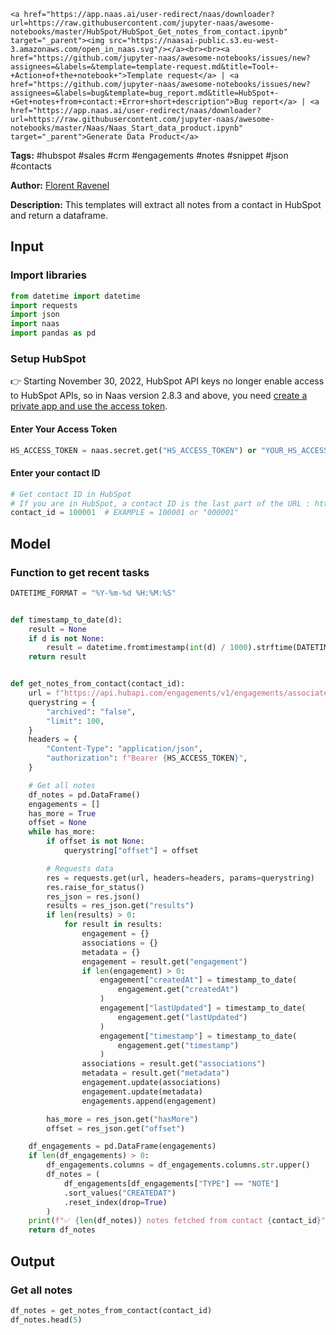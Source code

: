     <a href="https://app.naas.ai/user-redirect/naas/downloader?url=https://raw.githubusercontent.com/jupyter-naas/awesome-notebooks/master/HubSpot/HubSpot_Get_notes_from_contact.ipynb" target="_parent"><img src="https://naasai-public.s3.eu-west-3.amazonaws.com/open_in_naas.svg"/></a><br><br><a href="https://github.com/jupyter-naas/awesome-notebooks/issues/new?assignees=&labels=&template=template-request.md&title=Tool+-+Action+of+the+notebook+">Template request</a> | <a href="https://github.com/jupyter-naas/awesome-notebooks/issues/new?assignees=&labels=bug&template=bug_report.md&title=HubSpot+-+Get+notes+from+contact:+Error+short+description">Bug report</a> | <a href="https://app.naas.ai/user-redirect/naas/downloader?url=https://raw.githubusercontent.com/jupyter-naas/awesome-notebooks/master/Naas/Naas_Start_data_product.ipynb" target="_parent">Generate Data Product</a>

**Tags:** #hubspot #sales #crm #engagements #notes #snippet #json #contacts

**Author:** [Florent Ravenel](https://www.linkedin.com/in/florent-ravenel/)

**Description:** This templates will extract all notes from a contact in HubSpot and return a dataframe.

## Input

### Import libraries


```python
from datetime import datetime
import requests
import json
import naas
import pandas as pd
```

### Setup HubSpot
👉 Starting November 30, 2022, HubSpot API keys no longer enable access to HubSpot APIs, so in Naas version 2.8.3 and above, you need [create a private app and use the access token](https://developers.hubspot.com/docs/api/private-apps).

#### Enter Your Access Token


```python
HS_ACCESS_TOKEN = naas.secret.get("HS_ACCESS_TOKEN") or "YOUR_HS_ACCESS_TOKEN"
```

#### Enter your contact ID


```python
# Get contact ID in HubSpot
# If you are in HubSpot, a contact ID is the last part of the URL : https://app.hubspot.com/contacts/XXXX/contact/508201
contact_id = 100001  # EXAMPLE = 100001 or "000001"
```

## Model

### Function to get recent tasks


```python
DATETIME_FORMAT = "%Y-%m-%d %H:%M:%S"


def timestamp_to_date(d):
    result = None
    if d is not None:
        result = datetime.fromtimestamp(int(d) / 1000).strftime(DATETIME_FORMAT)
    return result


def get_notes_from_contact(contact_id):
    url = f"https://api.hubapi.com/engagements/v1/engagements/associated/contact/{contact_id}/paged"
    querystring = {
        "archived": "false",
        "limit": 100,
    }
    headers = {
        "Content-Type": "application/json",
        "authorization": f"Bearer {HS_ACCESS_TOKEN}",
    }

    # Get all notes
    df_notes = pd.DataFrame()
    engagements = []
    has_more = True
    offset = None
    while has_more:
        if offset is not None:
            querystring["offset"] = offset

        # Requests data
        res = requests.get(url, headers=headers, params=querystring)
        res.raise_for_status()
        res_json = res.json()
        results = res_json.get("results")
        if len(results) > 0:
            for result in results:
                engagement = {}
                associations = {}
                metadata = {}
                engagement = result.get("engagement")
                if len(engagement) > 0:
                    engagement["createdAt"] = timestamp_to_date(
                        engagement.get("createdAt")
                    )
                    engagement["lastUpdated"] = timestamp_to_date(
                        engagement.get("lastUpdated")
                    )
                    engagement["timestamp"] = timestamp_to_date(
                        engagement.get("timestamp")
                    )
                associations = result.get("associations")
                metadata = result.get("metadata")
                engagement.update(associations)
                engagement.update(metadata)
                engagements.append(engagement)

        has_more = res_json.get("hasMore")
        offset = res_json.get("offset")

    df_engagements = pd.DataFrame(engagements)
    if len(df_engagements) > 0:
        df_engagements.columns = df_engagements.columns.str.upper()
        df_notes = (
            df_engagements[df_engagements["TYPE"] == "NOTE"]
            .sort_values("CREATEDAT")
            .reset_index(drop=True)
        )
    print(f"✅ {len(df_notes)} notes fetched from contact {contact_id}")
    return df_notes
```

## Output

### Get all notes


```python
df_notes = get_notes_from_contact(contact_id)
df_notes.head(5)
```
